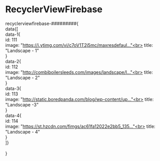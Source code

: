 # RecyclerViewFirebase



recyclerviewfirebase-#########{<br>
data{[<br>
       data-1{<br>
           id: 111<br>
           image: "https://i.ytimg.com/vi/c7oV1T2j5mc/maxresdefaul..."<br>
           title: "Landscape - 1"<br>
       }<br>
       data-2{<br>
           id: 112<br>
           image: "http://combiboilersleeds.com/images/landscape/l..."<br>
           title: "Landscape - 2"<br>
       }<br>
       data-3{<br>
           id: 113<br>
           image: "http://static.boredpanda.com/blog/wp-content/up..."<br>
           title: "Landscape -3"<br>
       }<br>
       data-4{<br>
          id: 114<br>
          image: "https://st.hzcdn.com/fimgs/ac61fa12022e2bb5_135..."<br>
          title: "Landscape - 4"<br>
       }       <br>
   ]}<br>
   <br>
}<br>
